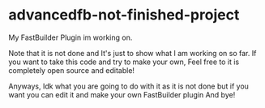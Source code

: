 # advancedfb-not-finished-project
My FastBuilder Plugin im working on.

Note that it is not done and It's just to show what I am working on so far. If you want to take this code and try to make your own, Feel free to it is completely
open source and editable!

Anyways, Idk what you are going to do with it as it is not done but if you want you can edit it and make your own FastBuilder plugin
And bye!
